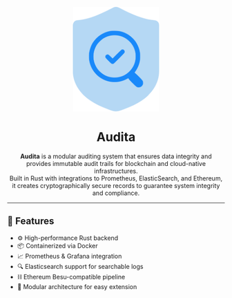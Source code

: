 <p align="center">
  <img src="assets/audita.svg" alt="Audita Logo" width="200"/>
</p>

<h1 align="center">Audita</h1>

<p align="center">
  <strong>Audita</strong> is a modular auditing system that ensures data integrity and provides immutable audit trails for blockchain and cloud-native infrastructures.<br>
  Built in Rust with integrations to Prometheus, ElasticSearch, and Ethereum, it creates cryptographically secure records to guarantee system integrity and compliance.
</p>

---

## 🚀 Features

- ⚙️ High-performance Rust backend
- 📦 Containerized via Docker
- 📈 Prometheus & Grafana integration
- 🔍 Elasticsearch support for searchable logs
- ⛓️ Ethereum Besu-compatible pipeline
- 🧩 Modular architecture for easy extension
